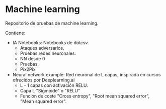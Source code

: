 # Machine learning
Repositorio de pruebas de machine learning.

Contiene:  
- IA Notebooks: Notebooks de dotcsv.
	- Ataques adversarios.
	- Pruebas redes neuronales.
	- NN desde 0
	- Pruebas.
	- Pix2Pix
- Neural network example: Red neuronal de L capas, inspirada en cursos ofrecidos por Deeplearning.ai
	- L - 1 capas con activación RELU.
	- Capa L "Sigmoide" o "RELU"
	- Función de coste "Cross entropy", "Root mean squared error", "Mean squared error".